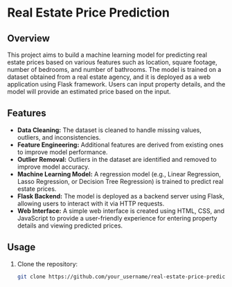 # Real Estate Price Prediction

## Overview
This project aims to build a machine learning model for predicting real estate prices based on various features such as location, square footage, number of bedrooms, and number of bathrooms. The model is trained on a dataset obtained from a real estate agency, and it is deployed as a web application using Flask framework. Users can input property details, and the model will provide an estimated price based on the input.

## Features
- **Data Cleaning:** The dataset is cleaned to handle missing values, outliers, and inconsistencies.
- **Feature Engineering:** Additional features are derived from existing ones to improve model performance.
- **Outlier Removal:** Outliers in the dataset are identified and removed to improve model accuracy.
- **Machine Learning Model:** A regression model (e.g., Linear Regression, Lasso Regression, or Decision Tree Regression) is trained to predict real estate prices.
- **Flask Backend:** The model is deployed as a backend server using Flask, allowing users to interact with it via HTTP requests.
- **Web Interface:** A simple web interface is created using HTML, CSS, and JavaScript to provide a user-friendly experience for entering property details and viewing predicted prices.

## Usage
1. Clone the repository:
   ```bash
   git clone https://github.com/your_username/real-estate-price-prediction.git
